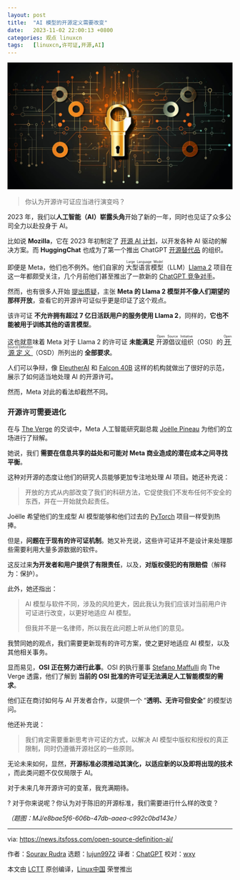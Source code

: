 ```yaml
---
layout: post
title:	"AI 模型的开源定义需要改变"
date:	2023-11-02 22:00:13 +0800 
categories:	观点 linuxcn 
tags:	[linuxcn,许可证,开源,AI]
---
```



![](/Asserts/Images/album/202311/02/215953yyz45l5l3v4fzqyv.jpg)



> 
> 你认为开源许可证应当进行演变吗？
> 
> 
> 


2023 年，我们以**人工智能（AI）崭露头角**开始了新的一年，同时也见证了众多公司全力以赴投身于 AI。


比如说 **Mozilla**，它在 2023 年初制定了 [开源 AI 计划](https://news.itsfoss.com/mozilla-open-source-ai/)，以开发各种 AI 驱动的解决方案。而 **HuggingChat** 也成为了第一个推出 ChatGPT [开源替代品](https://news.itsfoss.com/huggingchat-chatgpt/) 的组织。


即便是 Meta，他们也不例外。他们自家的 <ruby> 大型语言模型 <rt>  Large Language Model </rt></ruby>（LLM）[Llama 2](https://ai.meta.com/llama/) 项目在这一年都颇受关注，几个月前他们甚至推出了一款新的 [ChatGPT 竞争对手](https://news.itsfoss.com/meta-open-source-chatgpt/)。


然而，也有很多人开始 [提出质疑](https://www.wired.com/story/the-myth-of-open-source-ai/)，主张 **Meta 的 Llama 2 模型并不像人们期望的那样开放**，查看它的开源许可证似乎更是印证了这个观点。


该许可证 **不允许拥有超过 7 亿日活跃用户的服务使用 Llama 2**，同样的，**它也不能被用于训练其他的语言模型**。


这也就意味着 Meta 对于 Llama 2 的许可证 **未能满足** <ruby> 开源倡议组织 <rt>  Open Source Initiative </rt></ruby>（OSI）的 <ruby> <a href="https://opensource.org/osd/">  开源定义 </a> <rt>  Open Source Definition </rt></ruby>（OSD）所列出的 **全部要求**。


人们可以争辩，像 [EleutherAI](https://www.eleuther.ai/) 和 [Falcon 40B](https://www.tii.ae/news/uaes-technology-innovation-institute-launches-open-source-falcon-40b-large-language-model) 这样的机构就做出了很好的示范，展示了如何适当地处理 AI 的开源许可。


然而，Meta 对此的看法却截然不同。


### 开源许可需要进化


在与 [The Verge](https://www.theverge.com/2023/10/30/23935587/meta-generative-ai-models-open-source) 的交谈中，Meta 人工智能研究副总裁 [Joëlle Pineau](https://en.wikipedia.org/wiki/Jo%C3%ABlle_Pineau) 为他们的立场进行了辩解。


她说，我们 **需要在信息共享的益处和可能对 Meta 商业造成的潜在成本之间寻找平衡**。


这种对开源的态度让他们的研究人员能够更加专注地处理 AI 项目。她还补充说：



> 
> 开放的方式从内部改变了我们的科研方法，它促使我们不发布任何不安全的东西，并在一开始就负起责任。
> 
> 
> 


Joëlle 希望他们的生成型 AI 模型能够和他们过去的 [PyTorch](https://pytorch.org/) 项目一样受到热捧。


但是，**问题在于现有的许可证机制**。她又补充说，这些许可证并不是设计来处理那些需要利用大量多源数据的软件。


这反过来**为开发者和用户提供了有限责任**，以及，**对版权侵犯的有限赔偿**（解释为：保护）。


此外，她还指出：



> 
> AI 模型与软件不同，涉及的风险更大，因此我认为我们应该对当前用户许可证进行改变，以更好地适应 AI 模型。
> 
> 
> 但我并不是一名律师，所以我在此问题上听从他们的意见。
> 
> 
> 


我赞同她的观点，我们需要更新现有的许可方案，使之更好地适应 AI 模型，以及其他相关事务。


显而易见，**OSI 正在努力进行此事**。OSI 的执行董事 [Stefano Maffulli](https://twitter.com/smaffulli) 向 The Verge 透露，他们了解到 **当前的 OSI 批准的许可证无法满足人工智能模型的需求**。


他们正在商讨如何与 AI 开发者合作，以提供一个 “**透明、无许可但安全**” 的模型访问。


他还补充说：



> 
> 我们肯定需要重新思考许可证的方式，以解决 AI 模型中版权和授权的真正限制，同时仍遵循开源社区的一些原则。
> 
> 
> 


无论未来如何，显然，**开源标准必须推动其演化，以适应新的以及即将出现的技术** ，而此类问题不仅仅局限于 AI。


对于未来几年开源许可的变革，我充满期待。


? 对于你来说呢？你认为对于陈旧的开源标准，我们需要进行什么样的改变？


*（题图：MJ/e8bae5f6-606b-47db-aaea-c992c0bd143e）*




---


via: <https://news.itsfoss.com/open-source-definition-ai/>


作者：[Sourav Rudra](https://news.itsfoss.com/author/sourav/) 选题：[lujun9972](https://github.com/lujun9972) 译者：[ChatGPT](https://linux.cn/lctt/ChatGPT) 校对：[wxy](https://github.com/wxy)


本文由 [LCTT](https://github.com/LCTT/TranslateProject) 原创编译，[Linux中国](https://linux.cn/) 荣誉推出
